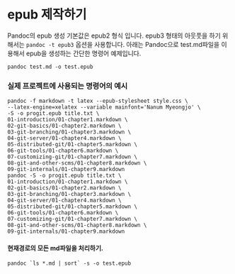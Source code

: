 # epub 제작하기
Pandoc의 epub 생성 기본값은 epub2 형식 입니다.
epub3 형태의 아웃풋을 하기 위해서는 `pandoc -t epub3` 옵션을 사용합니다.
아래는 Pandoc으로 test.md파일을 이용해서 epub을 생성하는 간단한 명령어 예제입니다.
```
pandoc test.md -o test.epub
```

### 실제 프로젝트에 사용되는 명령어의 예시
```
pandoc -f markdown -t latex --epub-stylesheet style.css \
--latex-engine=xelatex --variable mainfont='Nanum Myeongjo' \
-S -o progit.epub title.txt \
01-introduction/01-chapter1.markdown \
02-git-basics/01-chapter2.markdown \
03-git-branching/01-chapter3.markdown \
04-git-server/01-chapter4.markdown \
05-distributed-git/01-chapter5.markdown \
06-git-tools/01-chapter6.markdown \
07-customizing-git/01-chapter7.markdown \
08-git-and-other-scms/01-chapter8.markdown \
09-git-internals/01-chapter9.markdown
pandoc -S -o progit.epub title.txt \
01-introduction/01-chapter1.markdown \
02-git-basics/01-chapter2.markdown \
03-git-branching/01-chapter3.markdown \
04-git-server/01-chapter4.markdown \
05-distributed-git/01-chapter5.markdown \
06-git-tools/01-chapter6.markdown \
07-customizing-git/01-chapter7.markdown \
08-git-and-other-scms/01-chapter8.markdown \
09-git-internals/01-chapter9.markdown
```

#### 현재경로의 모든 md파일을 처리하기.
    
	pandoc `ls *.md | sort` -s -o test.epub
